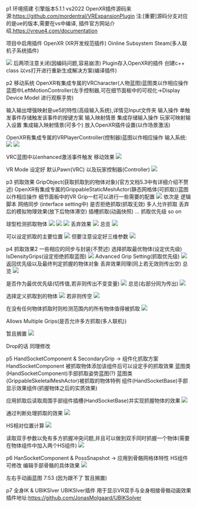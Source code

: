 p1 环境搭建
引擎版本5.1.1 vs2022
OpenXR插件源码来源:https://github.com/mordentral/VRExpansionPlugin
注:[重要]源码分支对应的是ue的版本,需要在vs中编译,
插件官方网站介绍,https://vreue4.com/documentation

项目中启用插件
OpenXR (XR开发规范插件)
Oinline Subsystem Steam(多人联机子系统插件)

![](../../assets/2023-05-18-10-35-49.png)
后两项注意关闭(因编码问题,容易崩溃)
Plugin存入OpenXR的插件
创建c++ class 以vs打开进行重新生成解决方案(编译插件)

p2 移动系统
OpenXR有集成专属的VRCharacter(人物蓝图)蓝图类以作相应操作
蓝图中LeftMotionController(左手控制器,可在细节面板中的可视化->Display Device Model 进行观察手势)

输入输出增强映射是ue5的特性(高级输入系统),详情见Input文件夹
输入操作 单触发事件存储触发该事件的按键方案
输入映射情景 集成存储输入操作
玩家可映射输入设置 集成输入映射情景(可多个) 放入OpenXR插件设置(以作场景激活)

OpenXR有集成专属的VRPlayerController(控制器)蓝图以作相应操作
输入系统:
![](../../assets/2023-05-18-10-47-35.png)
![](../../assets/2023-05-18-10-48-04.png)

VRC蓝图中以enhanced激活事件触发
移动效果
![](../../assets/2023-05-18-10-49-38.png)

VR Mode 设定好 默认Pawn(VRC) 以及玩家控制器(Controller)
![](../../assets/2023-05-18-10-50-59.png)

p3 抓取效果
GripObject(获取抓取到的物体对象)(官方文档5.3中有详细介绍不赘述)
OpenXR有集成专属的GrippableStaticMeshActor(静态网格体(可抓取))蓝图以作相应操作
细节面板中的VR Grip一栏可以进行一些需要的配置
![](../../assets/2023-05-18-10-59-20.png)
依次是
逻辑脚本
网络同步
(interface setting中)
是否拒绝抓取(抓取无效)
多人允许抓取
丢弃后的模拟物理效果(放下后物体滞空)
插槽抓取(动画快照)
...
抓取优先级
so on

球型检测抓取物体
![](../../assets/2023-05-18-11-02-35.png)
![](../../assets/2023-05-18-11-03-33.png)
![](../../assets/2023-05-18-11-04-15.png)
丢弃效果
![](../../assets/2023-05-18-11-07-30.png)
总览
![](../../assets/2023-05-18-11-07-54.png)

可以设定抓取的主要位置
![](../../assets/2023-05-18-11-10-40.png)
但要注意设定好三维参数
![](../../assets/2023-05-18-11-11-43.png)

p4 抓取效果2
一些相应的同步与封装(不赘述)
选择抓取最优物体(设定优先级)
IsDensityGrips(设定拒绝抓取蓝图)
![](../../assets/2023-05-18-11-17-50.png)
Advanced Grip Setting(抓取优先级)
![](../../assets/2023-05-18-11-19-34.png)
返回优先级以及最终判定抓握的物体对象
丢弃效果同理(同上若无效则传出空)
总览
![](../../assets/2023-05-18-11-22-44.png)

是否作为最优优先级(切传值,若非则传出不变变量)
![](../../assets/2023-05-18-11-24-56.png)
总览(右部分同为传出)
![](../../assets/2023-05-18-11-25-52.png)

选择定义抓取到的物体
![](../../assets/2023-05-18-11-27-06.png)
若非则传空
![](../../assets/2023-05-18-11-28-41.png)

在没有任何物体抓取时则检测范围内的所有物体值得被抓取
![](../../assets/2023-05-18-11-42-38.png)

Allows Multiple Grips(是否允许多方抓取(多人联机))

暂且搁置
![](../../assets/2023-05-18-11-45-06.png)

Drop的话 同理修改

p5 HandSocketComponent & SecondaryGrip -> 组件化抓取方案HandSocketComponent
被抓取物体添加该组件后可以设定手的抓取效果
蓝图类(HandSocketComponent)手部抓取姿势蓝图(?)
蓝图类(GrippableSkeletalMeshActor)被抓取的物体特例
组件(HandSocketBase)手部显示效果组件(抓握物体之后的实质效果)

应用抓取后读取周围手部组件插槽(HandSocketBase)并实现抓握物体的效果
![](../../assets/2023-05-18-14-24-09.png)

通过判断处理抓取的效果
![](../../assets/2023-05-18-14-33-22.png)

HS相对位置计算
![](../../assets/2023-05-18-14-39-06.png)

读取双手参数以免有多方抓握冲突问题,并且可以做到双手同时抓握一个物体(需要在物体组件中加入两个HS组件)
![](../../assets/2023-05-18-14-43-20.png)

p6 HanSocketComponent & PossSnapshot -> 应用到骨骼网格体特性
HS组件可修改
编辑手部骨骼的具体效果
![](../../assets/2023-05-18-14-47-22.png)

左右手动画蓝图 7:53 (因为跟不了 暂且搁置)

p7 全身IK & UBIKSlver
UBIKSlver插件 用于显示VR双手与全身相接骨骼动画效果
插件地址:https://github.com/JonasMolgaard/UBIKSolver